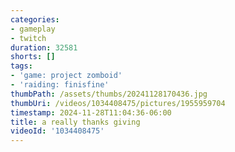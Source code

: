 ```yaml
---
categories:
- gameplay
- twitch
duration: 32581
shorts: []
tags:
- 'game: project zomboid'
- 'raiding: finisfine'
thumbPath: /assets/thumbs/20241128170436.jpg
thumbUri: /videos/1034408475/pictures/1955959704
timestamp: 2024-11-28T11:04:36-06:00
title: a really thanks giving
videoId: '1034408475'
---
```

